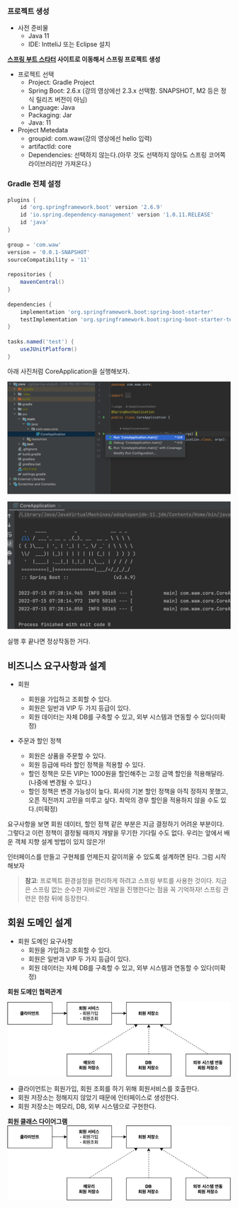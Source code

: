 
### 프로젝트 생성
- 사전 준비물
  - Java 11
  - IDE: IntteliJ 또는 Eclipse 설치

**[스프링 부트 스타터](https://start.spring.io) 사이트로 이동해서 스프링 프로젝트 생성**

- 프로젝트 선택
  - Project: Gradle Project
  - Spring Boot: 2.6.x (강의 영상에선 2.3.x 선택함. SNAPSHOT, M2 등은 정식 릴리즈 버전이 아님)
  - Language: Java
  - Packaging: Jar
  - Java: 11
- Project Metedata
  - groupid: com.waw(강의 영상에선 hello 입력)
  - artifactId: core
  - Dependencies: 선택하지 않는다.(아무 것도 선택하지 않아도 스프링 코어쪽 라이브러리만 가져온다.)

### Gradle 전체 설정
```groovy
plugins {
	id 'org.springframework.boot' version '2.6.9'
	id 'io.spring.dependency-management' version '1.0.11.RELEASE'
	id 'java'
}

group = 'com.waw'
version = '0.0.1-SNAPSHOT'
sourceCompatibility = '11'

repositories {
	mavenCentral()
}

dependencies {
	implementation 'org.springframework.boot:spring-boot-starter'
	testImplementation 'org.springframework.boot:spring-boot-starter-test'
}

tasks.named('test') {
	useJUnitPlatform()
}

```

아래 사진처럼 CoreApplication을 실행해보자.

![CoreApplicationRun](./image/%EC%8A%A4%ED%81%AC%EB%A6%B0%EC%83%B7%202022-07-15%20%EC%98%A4%EC%A0%84%207.22.01.png)

![CoreApplicationRunResult](./image/%EC%8A%A4%ED%81%AC%EB%A6%B0%EC%83%B7%202022-07-15%20%EC%98%A4%EC%A0%84%207.28.28.png)

실행 후 끝나면 정상작동한 거다.





## 비즈니스 요구사항과 설계
- 회원
  - 회원을 가입하고 조회할 수 있다.
  - 회원은 일반과 VIP 두 가지 등급이 있다.
  - 회원 데이터는 자체 DB를 구축할 수 있고, 외부 시스템과 연동할 수 있다(미확정)

- 주문과 할인 정책
  - 회원은 상품을 주문할 수 있다.
  - 회원 등급에 따라 할인 정책을 적용할 수 있다.
  - 할인 정책은 모든 VIP는 1000원을 할인해주는 고정 금액 할인을 적용해달라.(나중에 변경될 수 있다.)
  - 할인 정책은 변경 가능성이 높다. 회사의 기본 할인 정책을 아직 정하지 못했고, 오픈 직전까지 고민을 미루고 싶다. 최악의 경우 할인을 적용하지 않을 수도 있다.(미확정)

요구사항을 보면 회원 데이터, 할인 정책 같은 부분은 지금 결정하기 어려운 부분이다. 그렇다고 이런 정책이 결정될 때까지 개발을 무기한 기다릴 수도 없다. 우리는 앞에서 배운 객체 지향 설계 방법이 있지 않은가!

인터페이스를 만들고 구현체를 언제든지 갈이끼울 수 있도록 설계하면 된다. 그럼 시작해보자

> **참고**: 프로젝트 환경설정을 편리하게 하려고 스프링 부트를 사용한 것이다. 지금은 스프링 없는 순수한 자바로만 개발을 진행한다는 점을 꼭 기억하자! 스프링 관련은 한참 뒤에 등장한다.

## 회원 도메인 설계
- 회원 도메인 요구사항
  - 회원을 가입하고 조회할 수 있다.
  - 회원은 일반과 VIP 두 가지 등급이 있다.
  - 회원 데이터는 자체 DB를 구축할 수 있고, 외부 시스템과 연동할 수 있다(미확정)

**회원 도메인 협력관계**

![회원 도메인 협력관계](./image/%ED%9A%8C%EC%9B%90%20%EB%8F%84%EB%A9%94%EC%9D%B8%20%ED%98%91%EB%A0%A5%EA%B4%80%EA%B3%84.png)

- 클라이언트는 회원가입, 회원 조회를 하기 위해 회원서비스를 호출한다.
- 회원 저장소는 정해지지 않았기 때문에 인터페이스로 생성한다.
- 회원 저장소는 메모리, DB, 외부 시스템으로 구현한다.

**회원 클래스 다이어그램**
![회원 클래스 다이어그램](./image/%ED%9A%8C%EC%9B%90%20%ED%81%B4%EB%9E%98%EC%8A%A4%20%EB%8B%A4%EC%9D%B4%EC%96%B4%EA%B7%B8%EB%9E%A8.png)
